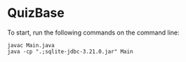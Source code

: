 # QuizBase

To start, run the following commands on the command line:

```
javac Main.java
java -cp ".;sqlite-jdbc-3.21.0.jar" Main
```
